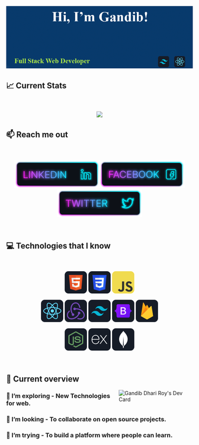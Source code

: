 <a href="https://www.facebook.com/gandib-gyanangkur/">
<img src="https://raw.githubusercontent.com/gandib/gandib/main/images/cover.png" />
</a>

## :chart_with_upwards_trend: Current Stats

<br />
<p align="center">
  <img width="60%" src="https://github-readme-streak-stats.herokuapp.com?user=gandib&theme=react&hide_border=true&background=0D1117&stroke=0D1117&fire=FF1CF7&sideLabels=00F0FF&currStreakNum=FF1CF7&ring=FF1CF7&currStreakLabel=FF1CF7&sideNums=00F0FF" />
</p>

## :mailbox: Reach me out

<br />

[<p align="center"><img height="75" src="https://github.com/gandib/gandib/blob/main/images/icons/Linkedin.png">](https://www.linkedin.com/in/gandib-roy-94a880219/)[<img height="75" src="https://github.com/gandib/gandib/blob/main/images/icons/Facebook.png">](https://www.facebook.com/gandib-gyanangkur)[<img height="75" src="https://github.com/gandib/gandib/blob/main/images/icons/Twitter.png"> </p>](https://x.com/gandibroy11)

<br />

## :computer: Technologies that I know

<br>
<p align="center">
<img src="https://github.com/gandib/gandib/blob/main/images/icons/HTML.png"/>
<img src="https://github.com/gandib/gandib/blob/main/images/icons/css.png"/>
<img src="https://github.com/gandib/gandib/blob/main/images/icons/JavaScript.png"/>
</p>
<p align="center">
<img src="https://github.com/gandib/gandib/blob/main/images/icons/react.png"/>
<img src="https://github.com/gandib/gandib/blob/main/images/icons/redux.png"/>
<img src="https://github.com/gandib/gandib/blob/main/images/icons/tailwind.png"/>
<img src="https://github.com/gandib/gandib/blob/main/images/icons/Bootsrap.png"/>
<img src="https://github.com/gandib/gandib/blob/main/images/icons/firebase.png"/>
</p>
<p align="center">
<img src="https://github.com/gandib/gandib/blob/main/images/icons/node.png"/>
<img src="https://github.com/gandib/gandib/blob/main/images/icons/express.png"/>
<img src="https://github.com/gandib/gandib/blob/main/images/icons/mongo.png"/>
</p><br/>

## :eyes: Current overview

<div align="left">
<img align="right" src="https://github.com/gandib/gandib/blob/main/devcard.svg" width="200" alt="Gandib Dhari Roy's Dev Card"/></a>
</div>

### 🌱 I’m exploring - New Technologies for web.

### 👯 I’m looking - To collaborate on open source projects.

### 🤔 I’m trying - To build a platform where people can learn.

<br />
